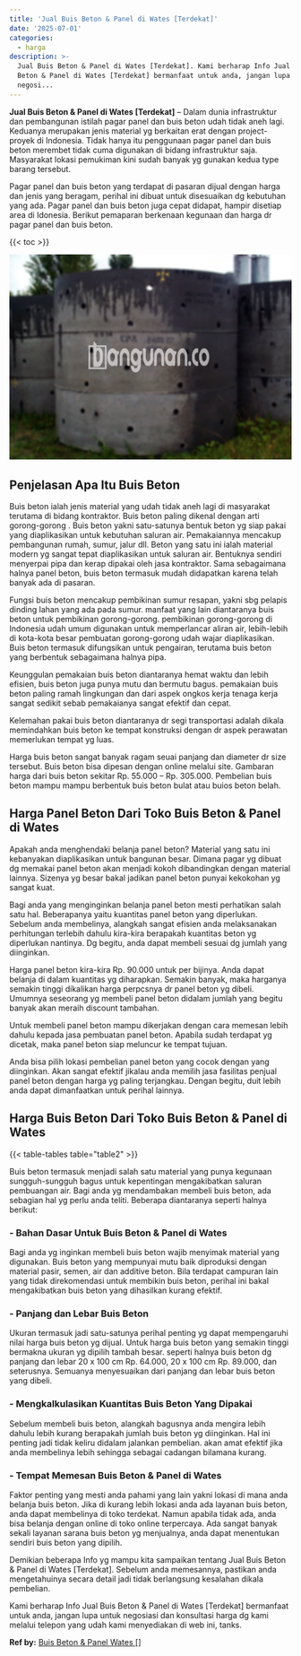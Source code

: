 ```yaml
---
title: 'Jual Buis Beton & Panel di Wates [Terdekat]'
date: '2025-07-01'
categories:
  - harga
description: >-
  Jual Buis Beton & Panel di Wates [Terdekat]. Kami berharap Info Jual Buis
  Beton & Panel di Wates [Terdekat] bermanfaat untuk anda, jangan lupa untuk
  negosi...
---
```


**Jual Buis Beton & Panel di Wates \[Terdekat\]** – Dalam dunia infrastruktur dan pembangunan istilah pagar panel dan buis beton udah tidak aneh lagi. Keduanya merupakan jenis material yg berkaitan erat dengan project-proyek di Indonesia. Tidak hanya itu penggunaan pagar panel dan buis beton merembet tidak cuma digunakan di bidang infrastruktur saja. Masyarakat lokasi pemukiman kini sudah banyak yg gunakan kedua type barang tersebut.

Pagar panel dan buis beton yang terdapat di pasaran dijual dengan harga dan jenis yang beragam, perihal ini dibuat untuk disesuaikan dg kebutuhan yang ada. Pagar panel dan buis beton juga cepat didapat, hampir disetiap area di Idonesia. Berikut pemaparan berkenaan kegunaan dan harga dr pagar panel dan buis beton.

{{< toc >}}

![Jual Buis Beton & Panel di Wates [Terdekat]](/images/jual-panel-buis-beton-murah-24.png)

## Penjelasan Apa Itu Buis Beton

Buis beton ialah jenis material yang udah tidak aneh lagi di masyarakat terutama di bidang kontraktor. Buis beton paling dikenal dengan arti gorong-gorong . Buis beton yakni satu-satunya bentuk beton yg siap pakai yang diaplikasikan untuk kebutuhan saluran air. Pemakaiannya mencakup pembangunan rumah, sumur, jalur dll. Beton yang satu ini ialah material modern yg sangat tepat diaplikasikan untuk saluran air. Bentuknya sendiri menyerpai pipa dan kerap dipakai oleh jasa kontraktor. Sama sebagaimana halnya panel beton, buis beton termasuk mudah didapatkan karena telah banyak ada di pasaran.

Fungsi buis beton mencakup pembikinan sumur resapan, yakni sbg pelapis dinding lahan yang ada pada sumur. manfaat yang lain diantaranya buis beton untuk pembikinan gorong-gorong. pembikinan gorong-gorong di Indonesia udah umum digunakan untuk memperlancar aliran air, lebih-lebih di kota-kota besar pembuatan gorong-gorong udah wajar diaplikasikan. Buis beton termasuk difungsikan untuk pengairan, terutama buis beton yang berbentuk sebagaimana halnya pipa.

Keunggulan pemakaian buis beton diantaranya hemat waktu dan lebih efisien, buis beton juga punya mutu dan bermutu bagus. pemakaian buis beton paling ramah lingkungan dan dari aspek ongkos kerja tenaga kerja sangat sedikit sebab pemakaianya sangat efektif dan cepat.

Kelemahan pakai buis beton diantaranya dr segi transportasi adalah dikala memindahkan buis beton ke tempat konstruksi dengan dr aspek perawatan memerlukan tempat yg luas.

Harga buis beton sangat banyak ragam seuai panjang dan diameter dr size tersebut. Buis beton bisa dipesan dengan online melalui site. Gambaran harga dari buis beton sekitar Rp. 55.000 – Rp. 305.000. Pembelian buis beton mampu mampu berbentuk buis beton bulat atau buios beton belah.

## Harga Panel Beton Dari Toko Buis Beton & Panel di Wates

Apakah anda menghendaki belanja panel beton? Material yang satu ini kebanyakan diaplikasikan untuk bangunan besar. Dimana pagar yg dibuat dg memakai panel beton akan menjadi kokoh dibandingkan dengan material lainnya. Sizenya yg besar bakal jadikan panel beton punyai kekokohan yg sangat kuat.

Bagi anda yang menginginkan belanja panel beton mesti perhatikan salah satu hal. Beberapanya yaitu kuantitas panel beton yang diperlukan. Sebelum anda membelinya, alangkah sangat efisien anda melaksanakan perhitungan terlebih dahulu kira-kira berapakah kuantitas beton yg diperlukan nantinya. Dg begitu, anda dapat membeli sesuai dg jumlah yang diinginkan.

Harga panel beton kira-kira Rp. 90.000 untuk per bijinya. Anda dapat belanja di dalam kuantitas yg diharapkan. Semakin banyak, maka harganya semakin tinggi dikalikan harga perpcsnya dr panel beton yg dibeli. Umumnya seseorang yg membeli panel beton didalam jumlah yang begitu banyak akan meraih discount tambahan.

Untuk membeli panel beton mampu dikerjakan dengan cara memesan lebih dahulu kepada jasa pembuatan panel beton. Apabila sudah terdapat yg dicetak, maka panel beton siap meluncur ke tempat tujuan.

Anda bisa pilih lokasi pembelian panel beton yang cocok dengan yang diinginkan. Akan sangat efektif jikalau anda memilih jasa fasilitas penjual panel beton dengan harga yg paling terjangkau. Dengan begitu, duit lebih anda dapat dimanfaatkan untuk perihal lainnya.

## Harga Buis Beton Dari Toko Buis Beton & Panel di Wates

{{< table-tables table="table2" >}}

Buis beton termasuk menjadi salah satu material yang punya kegunaan sungguh-sungguh bagus untuk kepentingan mengakibatkan saluran pembuangan air. Bagi anda yg mendambakan membeli buis beton, ada sebagian hal yg perlu anda teliti. Beberapa diantaranya seperti halnya berikut:

### \- Bahan Dasar Untuk Buis Beton & Panel di Wates

Bagi anda yg inginkan membeli buis beton wajib menyimak material yang digunakan. Buis beton yang mempunyai mutu baik diproduksi dengan material pasir, semen, air dan additive beton. Bila terdapat campuran lain yang tidak direkomendasi untuk membikin buis beton, perihal ini bakal mengakibatkan buis beton yang dihasilkan kurang efektif.

### \- Panjang dan Lebar Buis Beton

Ukuran termasuk jadi satu-satunya perihal penting yg dapat mempengaruhi nilai harga buis beton yg dijual. Untuk harga buis beton yang semakin tinggi bermakna ukuran yg dipilih tambah besar. seperti halnya buis beton dg panjang dan lebar 20 x 100 cm Rp. 64.000, 20 x 100 cm Rp. 89.000, dan seterusnya. Semuanya menyesuaikan dari panjang dan lebar buis beton yang dibeli.

### \- Mengkalkulasikan Kuantitas Buis Beton Yang Dipakai

Sebelum membeli buis beton, alangkah bagusnya anda mengira lebih dahulu lebih kurang berapakah jumlah buis beton yg diinginkan. Hal ini penting jadi tidak keliru didalam jalankan pembelian. akan amat efektif jika anda membelinya lebih sehingga sebagai cadangan bilamana kurang.

### \- Tempat Memesan Buis Beton & Panel di Wates

Faktor penting yang mesti anda pahami yang lain yakni lokasi di mana anda belanja buis beton. Jika di kurang lebih lokasi anda ada layanan buis beton, anda dapat membelinya di toko terdekat. Namun apabila tidak ada, anda bisa belanja dengan online di toko online terpercaya. Ada sangat banyak sekali layanan sarana buis beton yg menjualnya, anda dapat menentukan sendiri buis beton yang dipilih.

Demikian beberapa Info yg mampu kita sampaikan tentang Jual Buis Beton & Panel di Wates \[Terdekat\]. Sebelum anda memesannya, pastikan anda mengetahuinya secara detail jadi tidak berlangsung kesalahan dikala pembelian.

Kami berharap Info Jual Buis Beton & Panel di Wates \[Terdekat\] bermanfaat untuk anda, jangan lupa untuk negosiasi dan konsultasi harga dg kami melalui telepon yang udah kami menyediakan di web ini, tanks.

**Ref by:** [Buis Beton & Panel Wates []](https://id.wikipedia.org/wiki/Buis)

